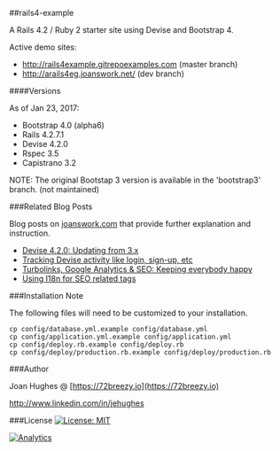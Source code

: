 ##rails4-example

A Rails 4.2 / Ruby 2 starter site using Devise and Bootstrap 4.

Active demo sites:

- <http://rails4example.gitrepoexamples.com> (master branch)
- <http://arails4eg.joanswork.net/> (dev branch)

####Versions

As of Jan 23, 2017:
* Bootstrap 4.0 (alpha6)
* Rails 4.2.7.1
* Devise 4.2.0
* Rspec 3.5
* Capistrano 3.2

NOTE: The original Bootstap 3 version is available in the 'bootstrap3' branch. (not maintained)

###Related Blog Posts

Blog posts on [joanswork.com](https://joanswork.com) that provide further explanation and instruction.

- [Devise 4.2.0: Updating from 3.x](https://joanswork.com/updating-devise-4-2-0/)
- [Tracking Devise activity like login, sign-up, etc](https://joanswork.com/devise-usage-tracking/)
- [Turbolinks, Google Analytics & SEO: Keeping everybody happy](https://joanswork.com/turbolinks-and-ga/)
- [Using I18n for SEO related tags](https://joanswork.com/rails-seo-and-i18n-the-basics/)

###Installation Note

The following files will need to be customized to your installation.

  ```
  cp config/database.yml.example config/database.yml
  cp config/application.yml.example config/application.yml
  cp config/deploy.rb.example config/deploy.rb
  cp config/deploy/production.rb.example config/deploy/production.rb
  ```

###Author

Joan Hughes @ [https://72breezy.io](https://72breezy.io)

<http://www.linkedin.com/in/jehughes>

###License
[![License: MIT](https://img.shields.io/badge/License-MIT-yellow.svg)](LICENSE.md)

[![Analytics](https://ga-beacon.appspot.com/UA-46923629-1/rails4-example/README)](https://github.com/igrigorik/ga-beacon)
